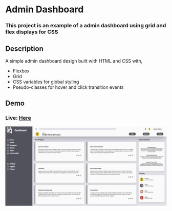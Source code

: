 # Admin Dashboard
### This project is an example of a admin dashboard using grid and flex displays for CSS

## Description
A simple admin dashboard design built with HTML and CSS with, 
* Flexbox
* Grid
* CSS variables for global styling
* Pseudo-classes for hover and click transition events



## Demo
### Live: [Here](https://radclifferr.github.io/Admin-Dashboard/)
![Preview](Images/Dashboard-Screenshot.JPG)

